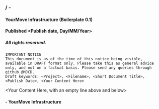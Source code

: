 ### <Project> / <Filename> - <Short Document Title>
#### YourMove Infrastructure (Boilerplate 0.1)
#### Published <Publish date, Day/MM/Year>
##### All rights reserved.

    IMPORTANT NOTICE
    This document is as of the time of this notice being visible, available in DRAFT format only. Please take this as general advice only, and not on a factual basis. Please send any queries through github @MJCD.
    Draft keywords: <Project>, <Filename>, <Short Document Title>, <Publish Date>, <Your Content Here>

<Your Content Here, with an empty line above and below>

#### - YourMove Infrastructure